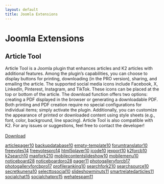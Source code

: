 ```yaml
---
layout: default
title: Joomla Extensions
---
```

# Joomla Extensions

## Article Tool
Article Tool is a Joomla plugin that enhances articles and K2 articles with additional features. Among the plugin’s capabilities, you can choose to display buttons for printing, downloading (in the PRO version), sharing, and emailing the article. The supported social media icons include Facebook, X, LinkedIn, Pinterest, Instagram, and TikTok. These icons can be placed at the top or bottom of the article. The download function offers two options: creating a PDF displayed in the browser or generating a downloadable PDF. Both printing and PDF creation require no special configurations for individual items; simply activate the plugin. Additionally, you can customize the appearance of printed or downloaded content using style sheets (e.g., font, color, background, line spacing). Article Tool is also compatible with K2. For any issues or suggestions, feel free to contact the developer!
<br /><br />
<a href="https://payhip.com/b/Eje2v" target="_blank" class="btn btn-primary btn-xl">Download</a>

<a href="extensions/articlepager10/articlepagerinstall.zip" target="_blank" class="btn btn-primary btn-xl">articlepager10</a>
<a href="extensions/backupdatabase10/com_backupdatabase.zip" target="_blank" class="btn btn-primary btn-xl">backupdatabase10</a>
<a href="extensions/empty-template10/empty-template.zip" target="_blank" class="btn btn-primary btn-xl">empty-template10</a>
<a href="extensions/forumtranslator10/forumtranslator.zip" target="_blank" class="btn btn-primary btn-xl">forumtranslator10</a>
<a href="extensions/freevotes14/unzipfirst_freevotes.zip" target="_blank" class="btn btn-primary btn-xl">freevotes14</a>
<a href="extensions/freevotespro14/unzipfirst_freevotes.zip" target="_blank" class="btn btn-primary btn-xl">freevotespro14</a>
<a href="extensions/html5player10/html5player.zip" target="_blank" class="btn btn-primary btn-xl">html5player10</a>
<a href="extensions/jcode10/com_jcode.zipunzipfirst_jcode.zip" target="_blank" class="btn btn-primary btn-xl">jcode10</a>
<a href="extensions/jexport10/com_jexport.zip" target="_blank" class="btn btn-primary btn-xl">jexport10</a>
<a href="extensions/k2forcb10/plug_k2forcb.zip" target="_blank" class="btn btn-primary btn-xl">k2forcb10</a>
<a href="extensions/k2search10/k2search.zip" target="_blank" class="btn btn-primary btn-xl">k2search10</a>
<a href="extensions/mapfork210/mod_mapfork2.zip" target="_blank" class="btn btn-primary btn-xl">mapfork210</a>
<a href="extensions/mobilecontentslideshow10/mod_mobile_content_slideshow.zip" target="_blank" class="btn btn-primary btn-xl">mobilecontentslideshow10</a>
<a href="extensions/mobilemenu10/mod_mobile_menu.zip" target="_blank" class="btn btn-primary btn-xl">mobilemenu10</a>
<a href="extensions/noticeboard28/unzipfirst_noticeboard.zip" target="_blank" class="btn btn-primary btn-xl">noticeboard28</a>
<a href="extensions/noticeboardpro28/unzipfirst_noticeboard.zip" target="_blank" class="btn btn-primary btn-xl">noticeboardpro28</a>
<a href="extensions/pager11/com_pager.zip" target="_blank" class="btn btn-primary btn-xl">pager11</a>
<a href="extensions/photogalleryforcb17/unzipfirst_photogalleryforcb.zip" target="_blank" class="btn btn-primary btn-xl">photogalleryforcb17</a>
<a href="extensions/photogalleryforcbpro17/unzipfirst_photogalleryforcb.zip" target="_blank" class="btn btn-primary btn-xl">photogalleryforcbpro17</a>
<a href="extensions/profileranking10/plug_profileranking.zip" target="_blank" class="btn btn-primary btn-xl">profileranking10</a>
<a href="extensions/searchfork210/searchfork2.zip" target="_blank" class="btn btn-primary btn-xl">searchfork210</a>
<a href="extensions/searchsource10/com_searchsource.zip" target="_blank" class="btn btn-primary btn-xl">searchsource10</a>
<a href="extensions/secretkunena10/secrettextkunena.zip" target="_blank" class="btn btn-primary btn-xl">secretkunena10</a>
<a href="extensions/selecttosocial10/selecttosocial.zip" target="_blank" class="btn btn-primary btn-xl">selecttosocial10</a>
<a href="extensions/slideshowminuts11/mod_slideshowminutes.zip" target="_blank" class="btn btn-primary btn-xl">slideshowminuts11</a>
<a href="extensions/smartrelatedarticles11/smartrelatedarticles.zip" target="_blank" class="btn btn-primary btn-xl">smartrelatedarticles11</a>
<a href="extensions/socialchat15/unzipfirst_social_chat.zip" target="_blank" class="btn btn-primary btn-xl">socialchat15</a>
<a href="extensions/socialchatpro15/unzipfirst_social_chat.zip" target="_blank" class="btn btn-primary btn-xl">socialchatpro15</a>
<a href="extensions/wehatespam11/we_hate_spam.zip" target="_blank" class="btn btn-primary btn-xl">wehatespam11</a>
